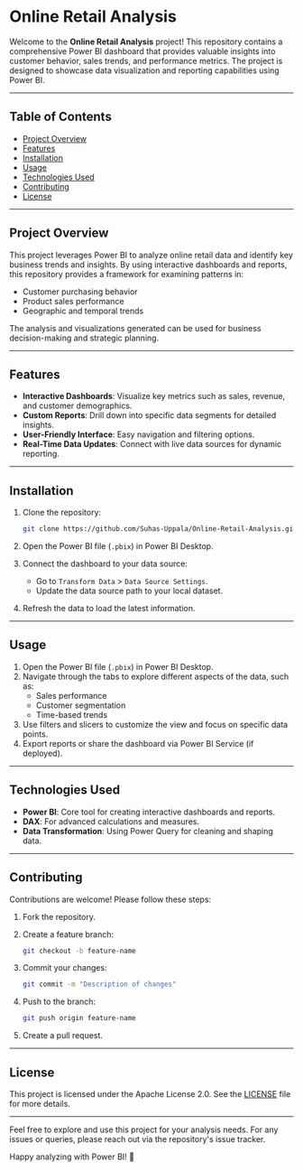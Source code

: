 # Online Retail Analysis

Welcome to the **Online Retail Analysis** project! This repository contains a comprehensive Power BI dashboard that provides valuable insights into customer behavior, sales trends, and performance metrics. The project is designed to showcase data visualization and reporting capabilities using Power BI.

---

## Table of Contents

- [Project Overview](#project-overview)
- [Features](#features)
- [Installation](#installation)
- [Usage](#usage)
- [Technologies Used](#technologies-used)
- [Contributing](#contributing)
- [License](#license)

---

## Project Overview

This project leverages Power BI to analyze online retail data and identify key business trends and insights. By using interactive dashboards and reports, this repository provides a framework for examining patterns in:

- Customer purchasing behavior
- Product sales performance
- Geographic and temporal trends

The analysis and visualizations generated can be used for business decision-making and strategic planning.

---

## Features

- **Interactive Dashboards**: Visualize key metrics such as sales, revenue, and customer demographics.
- **Custom Reports**: Drill down into specific data segments for detailed insights.
- **User-Friendly Interface**: Easy navigation and filtering options.
- **Real-Time Data Updates**: Connect with live data sources for dynamic reporting.

---

## Installation

1. Clone the repository:

   ```bash
   git clone https://github.com/Suhas-Uppala/Online-Retail-Analysis.git
   ```

2. Open the Power BI file (`.pbix`) in Power BI Desktop.

3. Connect the dashboard to your data source:
   - Go to `Transform Data` > `Data Source Settings`.
   - Update the data source path to your local dataset.

4. Refresh the data to load the latest information.

---

## Usage

1. Open the Power BI file (`.pbix`) in Power BI Desktop.
2. Navigate through the tabs to explore different aspects of the data, such as:
   - Sales performance
   - Customer segmentation
   - Time-based trends
3. Use filters and slicers to customize the view and focus on specific data points.
4. Export reports or share the dashboard via Power BI Service (if deployed).

---

## Technologies Used

- **Power BI**: Core tool for creating interactive dashboards and reports.
- **DAX**: For advanced calculations and measures.
- **Data Transformation**: Using Power Query for cleaning and shaping data.

---

## Contributing

Contributions are welcome! Please follow these steps:

1. Fork the repository.
2. Create a feature branch:

   ```bash
   git checkout -b feature-name
   ```

3. Commit your changes:

   ```bash
   git commit -m "Description of changes"
   ```

4. Push to the branch:

   ```bash
   git push origin feature-name
   ```

5. Create a pull request.

---

## License

This project is licensed under the Apache License 2.0. See the [LICENSE](LICENSE) file for more details.

---

Feel free to explore and use this project for your analysis needs. For any issues or queries, please reach out via the repository's issue tracker.

Happy analyzing with Power BI! 🎉
